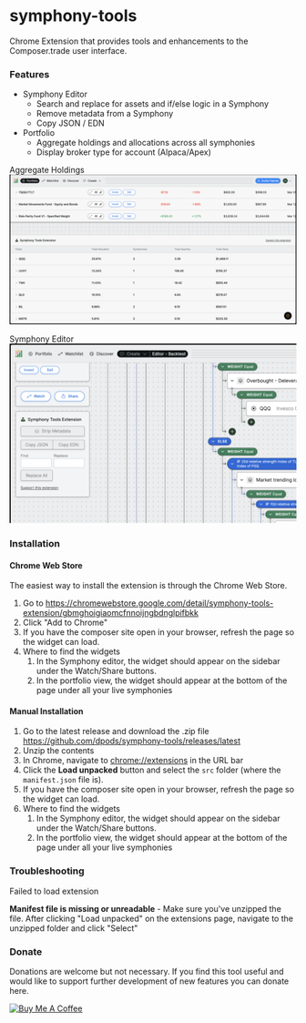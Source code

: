 # symphony-tools
Chrome Extension that provides tools and enhancements to the Composer.trade user interface.

### Features
- Symphony Editor
  - Search and replace for assets and if/else logic in a Symphony
  - Remove metadata from a Symphony
  - Copy JSON / EDN
- Portfolio
  - Aggregate holdings and allocations across all symphonies
  - Display broker type for account (Alpaca/Apex)

Aggregate Holdings
![Symphony Tools Extension - Portfolio](docs/images/portfolio.png)

Symphony Editor
![Symphony Tools Extension - Symphony Editor](docs/images/symphony-editor.png)

### Installation

#### Chrome Web Store
The easiest way to install the extension is through the Chrome Web Store.

1. Go to https://chromewebstore.google.com/detail/symphony-tools-extension/gbmghoigiaomcfnnoijngbdnglpifbkk
2. Click "Add to Chrome"
3. If you have the composer site open in your browser, refresh the page so the widget can load. 
4. Where to find the widgets
    1. In the Symphony editor, the widget should appear on the sidebar under the Watch/Share buttons.
    2. In the portfolio view, the widget should appear at the bottom of the page under all your live symphonies

#### Manual Installation
1. Go to the latest release and download the .zip file
    https://github.com/dpods/symphony-tools/releases/latest
2. Unzip the contents 
3. In Chrome, navigate to [chrome://extensions](chrome://extensions/) in the URL bar 
4. Click the **Load unpacked** button and select the `src` folder (where the `manifest.json` file is).
5. If you have the composer site open in your browser, refresh the page so the widget can load.
6. Where to find the widgets
   1. In the Symphony editor, the widget should appear on the sidebar under the Watch/Share buttons. 
   2. In the portfolio view, the widget should appear at the bottom of the page under all your live symphonies


### Troubleshooting

Failed to load extension

**Manifest file is missing or unreadable** - Make sure you've unzipped the file. After clicking "Load unpacked" on the extensions page, navigate to the unzipped folder and click "Select"

### Donate

Donations are welcome but not necessary. If you find this tool useful and would like to support further development of new features you can donate here.

<a href="https://www.buymeacoffee.com/dpods" target="_blank"><img src="https://cdn.buymeacoffee.com/buttons/default-orange.png" alt="Buy Me A Coffee" height="41" width="174"></a>
